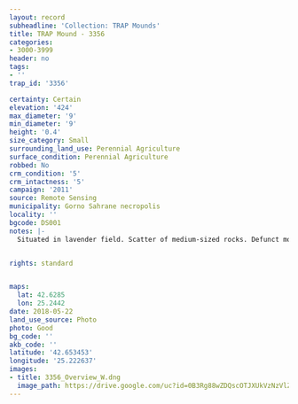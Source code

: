```yaml
---
layout: record
subheadline: 'Collection: TRAP Mounds'
title: TRAP Mound - 3356
categories:
- 3000-3999
header: no
tags:
- ''
trap_id: '3356'

certainty: Certain
elevation: '424'
max_diameter: '9'
min_diameter: '9'
height: '0.4'
size_category: Small
surrounding_land_use: Perennial Agriculture
surface_condition: Perennial Agriculture
robbed: No
crm_condition: '5'
crm_intactness: '5'
campaign: '2011'
source: Remote Sensing
municipality: Gorno Sahrane necropolis
locality: ''
bgcode: DS001
notes: |-
  Situated in lavender field. Scatter of medium-sized rocks. Defunct mound, ploughed up completely. No obvious robbers' trench's.


rights: standard


maps:
  lat: 42.6285
  lon: 25.2442
date: 2018-05-22
land_use_source: Photo
photo: Good
bg_code: ''
akb_code: ''
latitude: '42.653453'
longitude: '25.222637'
images:
- title: 3356_Overview_W.dng
  image_path: https://drive.google.com/uc?id=0B3Rg88wZDQscOTJXUkVzNzVlZkE
---
```

